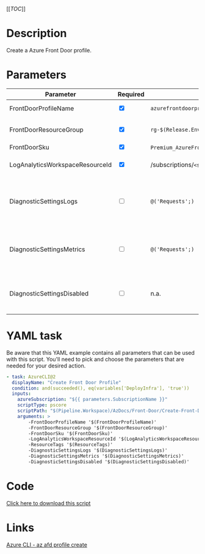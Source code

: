 [[_TOC_]]

# Description

Create a Azure Front Door profile.

# Parameters

| Parameter                       | Required                        | Example Value                                                                                                                                   | Description                                                                                                                                       |
| ------------------------------- | ------------------------------- | ----------------------------------------------------------------------------------------------------------------------------------------------- | ------------------------------------------------------------------------------------------------------------------------------------------------- |
| FrontDoorProfileName            | <input type="checkbox" checked> | `azurefrontdoorprofile`                                                                                                                         | The name of the Front Door profile                                                                                                                |
| FrontDoorResourceGroup          | <input type="checkbox" checked> | `rg-$(Release.EnvironmentName)`                                                                                                                 | The name of the resourcegroup the Front Door Profile resides in.                                                                                  |
| FrontDoorSku                    | <input type="checkbox" checked> | `Premium_AzureFrontDoor` / `Standard_AzureFrontDoor`                                                                                            | The front door sku.                                                                                                                               |
| LogAnalyticsWorkspaceResourceId | <input type="checkbox" checked> | /subscriptions/`<subscriptionid>/resourceGroups/<resourcegroup>/providers/Microsoft.OperationalInsights/workspaces/<loganalyticsworkspacename>` | The Log Analytics Workspace the diagnostic setting will be linked to.                                                                             |
| DiagnosticSettingsLogs          | <input type="checkbox">         | `@('Requests';)`                                                                                                                                | If you want to enable a specific set of diagnostic settings for the category 'Logs'. By default, all categories for 'Logs' will be enabled.       |
| DiagnosticSettingsMetrics       | <input type="checkbox">         | `@('Requests';)`                                                                                                                                | If you want to enable a specific set of diagnostic settings for the category 'Metrics'. By default, all categories for 'Metrics' will be enabled. |
| DiagnosticSettingsDisabled      | <input type="checkbox">         | n.a.                                                                                                                                            | If you don't want to enable any diagnostic settings, you can pass this as a switch without a value(`-DiagnosticsettingsDisabled`).                |

# YAML task

Be aware that this YAML example contains all parameters that can be used with this script. You'll need to pick and choose the parameters that are needed for your desired action.

```yaml
- task: AzureCLI@2
  displayName: "Create Front Door Profile"
  condition: and(succeeded(), eq(variables['DeployInfra'], 'true'))
  inputs:
    azureSubscription: "${{ parameters.SubscriptionName }}"
    scriptType: pscore
    scriptPath: "$(Pipeline.Workspace)/AzDocs/Front-Door/Create-Front-Door-Profile.ps1"
    arguments: >
        -FrontDoorProfileName '$(FrontDoorProfileName)'
        -FrontDoorResourceGroup '$(FrontDoorResourceGroup)'
        -FrontDoorSku '$(FrontDoorSku)'
        -LogAnalyticsWorkspaceResourceId '$(LogAnalyticsWorkspaceResourceId)'
        -ResourceTags '$(ResourceTags)'
        -DiagnosticSettingsLogs '$(DiagnosticSettingsLogs)'
        -DiagnosticSettingsMetrics '$(DiagnosticSettingsMetrics)'
        -DiagnosticSettingsDisabled '$(DiagnosticSettingsDisabled)'
```

# Code

[Click here to download this script](../../../../src/Front-Door/Create-Front-Door-Profile.ps1)

# Links

[Azure CLI - az afd profile create](https://docs.microsoft.com/en-us/cli/azure/afd/profile?view=azure-cli-latest#az-afd-profile-create)